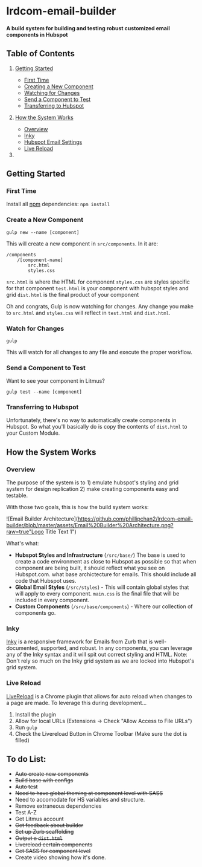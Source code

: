 # lrdcom-email-builder
#### A build system for building and testing robust customized email components in Hubspot

## Table of Contents
1. [Getting Started](#getting-started)
    - [First Time](#first-time)
    - [Creating a New Component](#creating-a-new-component)
    - [Watching for Changes](#watching-for-changes)
    - [Send a Component to Test](#send-a-component-to-test)
    - [Transferring to Hubspot](#transferring-to-hubspot)
2. [How the System Works](#how-it-works)
    - [Overview](#overview)
    - [Inky](#inky)
    - [Hubspot Email Settings](#hubspot-email-settings)
    - [Live Reload](#live-reload)
  
3. 

## Getting Started

### First Time

Install all [npm](https://www.npmjs.com/) dependencies: `npm install`

### Create a New Component

```
gulp new --name [component]
```

This will create a new component in `src/components`. In it are:
```
/components
    /[component-name]
        src.html
        styles.css
```


`src.html` is where the HTML for component
`styles.css` are styles specific for that component
`test.html` is your component with hubspot styles and grid
`dist.html` is the final product of your component

Oh and congrats, Gulp is now watching for changes. Any change you make to `src.html` and `styles.css` will reflect in `test.html` and `dist.html`.

### Watch for Changes

```
gulp
```

This will watch for all changes to any file and execute the proper workflow. 

### Send a Component to Test
Want to see your component in Litmus? 

```
gulp test --name [component]
```

### Transferring to Hubspot
Unfortunately, there's no way to automatically create components in Hubspot. So what you'll basically do is copy the contents of `dist.html` to your Custom Module. 

## How the System Works

### Overview

The purpose of the system is to 1) emulate hubspot's styling and grid system for design replication 2) make creating components easy and testable. 

With those two goals, this is how the build system works:

![Email Builder Architecture](https://github.com/phillipchan2/lrdcom-email-builder/blob/master/assets/Email%20Builder%20Architecture.png?raw=true"Logo Title Text 1")

What's what:
- **Hubspot Styles and Infrastructure** (`/src/base/`)
The base is used to create a code environment as close to Hubspot as possible so that when component are being built, it should reflect what you see on Hubspot.com. what base archictecture for emails. This should include all code that Hubspot uses. 
- **Global Email Styles** (`/src/styles`) - This will contain global styles that will apply to every component. `main.css` is the final file that will be included in every component.
- **Custom Components** (`/src/base/components`) - Where our collection of components go.

### Inky
[Inky](#https://foundation.zurb.com/emails/docs/inky.html) is a responsive framework for Emails from Zurb that is well-documented, supported, and robust. In any components, you can leverage any of the Inky syntax and it will spit out correct styling and HTML. Note: Don't rely so much on the Inky grid system as we are locked into Hubspot's grid system.

### Live Reload
[LiveReload](https://chrome.google.com/webstore/detail/livereload/jnihajbhpnppcggbcgedagnkighmdlei?hl=en) is a Chrome plugin that allows for auto reload when changes to a page are made. To leverage this during development...

1. Install the plugin
2. Allow for local URLs (Extensions -> Check "Allow Access to File URLs")
3. Run `gulp`
4. Check the Livereload Button in Chrome Toolbar (Make sure the dot is filled)

## To do List:
- <del>Auto create new components</del>
- <del>Build base with configs</del>
- <del>Auto test</del>
- <del>Need to have global theming at component level with SASS</del>
- Need to accomodate for HS variables and structure.
- Remove extraneous dependencies
- Test A-Z
- Get Litmus account
- <del>Get feedback about builder</del>
- <del>Set up Zurb scaffolding</del>
- <del>Output a `dist.html`</del>
- <del>Livereload certain components</del>
- <del>Get SASS for component level</del>
- Create video showing how it's done.
